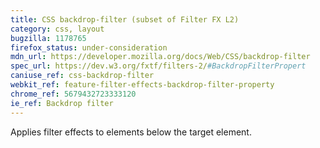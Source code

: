 ```yaml
---
title: CSS backdrop-filter (subset of Filter FX L2)
category: css, layout
bugzilla: 1178765
firefox_status: under-consideration
mdn_url: https://developer.mozilla.org/docs/Web/CSS/backdrop-filter
spec_url: https://dev.w3.org/fxtf/filters-2/#BackdropFilterPropert
caniuse_ref: css-backdrop-filter
webkit_ref: feature-filter-effects-backdrop-filter-property
chrome_ref: 5679432723333120
ie_ref: Backdrop filter
---
```


Applies filter effects to elements below the target element.
